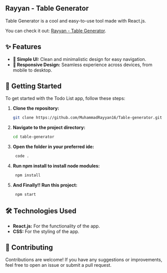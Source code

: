 ## Rayyan - Table Generator

Table Generator is a cool and easy-to-use tool made with React.js.

You can check it out: <a href="https://tableappdev.netlify.app">Rayyan - Table Generator</a>.

## ✨ Features

- **🧩 Simple UI:** Clean and minimalistic design for easy navigation.
- **📱 Responsive Design:** Seamless experience across devices, from mobile to desktop.

## 🚀 Getting Started

To get started with the Todo List app, follow these steps:

1. **Clone the repository:**

   ```sh
   git clone https://github.com/MuhammadRayyan16/Table-generator.git

   ```

2. **Navigate to the project directory:**

   ```sh
   cd table-generator

   ```

3. **Open the folder in your preferred ide:**

   ```sh
    code .

   ```

4. **Run <b>npm install</b> to install node modules:**

   ```sh
    npm install

   ```

5. **And Finally!! Run this project:**

   ```sh
    npm start

   ```

## 🛠️ Technologies Used

- **React.js:** For the functionality of the app.
- **CSS:** For the styling of the app.

## 🤝 Contributing

Contributions are welcome! If you have any suggestions or improvements, feel free to open an issue or submit a pull request.
